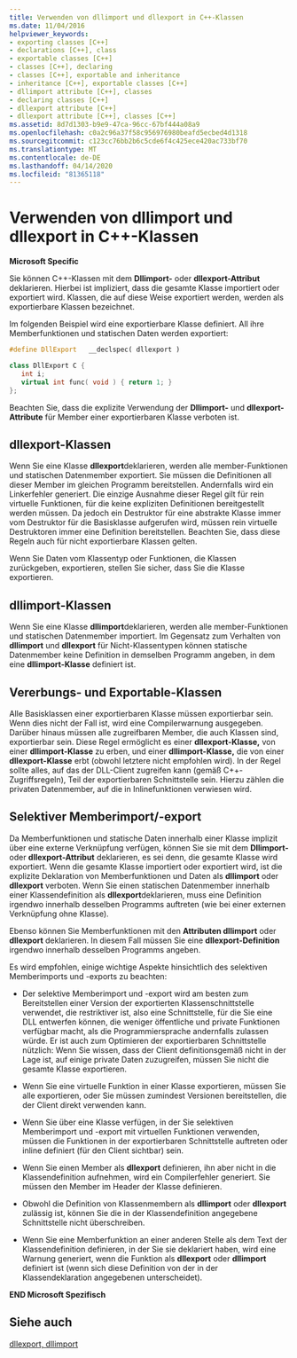 ```yaml
---
title: Verwenden von dllimport und dllexport in C++-Klassen
ms.date: 11/04/2016
helpviewer_keywords:
- exporting classes [C++]
- declarations [C++], class
- exportable classes [C++]
- classes [C++], declaring
- classes [C++], exportable and inheritance
- inheritance [C++], exportable classes [C++]
- dllimport attribute [C++], classes
- declaring classes [C++]
- dllexport attribute [C++]
- dllexport attribute [C++], classes [C++]
ms.assetid: 8d7d1303-b9e9-47ca-96cc-67bf444a08a9
ms.openlocfilehash: c0a2c96a37f58c956976980beafd5ecbed4d1318
ms.sourcegitcommit: c123cc76bb2b6c5cde6f4c425ece420ac733bf70
ms.translationtype: MT
ms.contentlocale: de-DE
ms.lasthandoff: 04/14/2020
ms.locfileid: "81365118"
---
```

# <a name="using-dllimport-and-dllexport-in-c-classes"></a>Verwenden von dllimport und dllexport in C++-Klassen

**Microsoft Specific**

Sie können C++-Klassen mit dem **Dllimport-** oder **dllexport-Attribut** deklarieren. Hierbei ist impliziert, dass die gesamte Klasse importiert oder exportiert wird. Klassen, die auf diese Weise exportiert werden, werden als exportierbare Klassen bezeichnet.

Im folgenden Beispiel wird eine exportierbare Klasse definiert. All ihre Memberfunktionen und statischen Daten werden exportiert:

```cpp
#define DllExport   __declspec( dllexport )

class DllExport C {
   int i;
   virtual int func( void ) { return 1; }
};
```

Beachten Sie, dass die explizite Verwendung der **Dllimport-** und **dllexport-Attribute** für Member einer exportierbaren Klasse verboten ist.

## <a name="dllexport-classes"></a><a name="_pluslang_using_dllimport_and_dllexport_in_c2b2bdllexportclasses"></a>dllexport-Klassen

Wenn Sie eine Klasse **dllexport**deklarieren, werden alle member-Funktionen und statischen Datenmember exportiert. Sie müssen die Definitionen all dieser Member im gleichen Programm bereitstellen. Andernfalls wird ein Linkerfehler generiert. Die einzige Ausnahme dieser Regel gilt für rein virtuelle Funktionen, für die keine expliziten Definitionen bereitgestellt werden müssen. Da jedoch ein Destruktor für eine abstrakte Klasse immer vom Destruktor für die Basisklasse aufgerufen wird, müssen rein virtuelle Destruktoren immer eine Definition bereitstellen. Beachten Sie, dass diese Regeln auch für nicht exportierbare Klassen gelten.

Wenn Sie Daten vom Klassentyp oder Funktionen, die Klassen zurückgeben, exportieren, stellen Sie sicher, dass Sie die Klasse exportieren.

## <a name="dllimport-classes"></a><a name="_pluslang_dllexport_classesdllexportclasses"></a>dllimport-Klassen

Wenn Sie eine Klasse **dllimport**deklarieren, werden alle member-Funktionen und statischen Datenmember importiert. Im Gegensatz zum Verhalten von **dllimport** und **dllexport** für Nicht-Klassentypen können statische Datenmember keine Definition in demselben Programm angeben, in dem eine **dllimport-Klasse** definiert ist.

## <a name="inheritance-and-exportable-classes"></a><a name="_pluslang_using_dllimport_and_dllexport_in_c2b2binheritanceandexportableclasses"></a>Vererbungs- und Exportable-Klassen

Alle Basisklassen einer exportierbaren Klasse müssen exportierbar sein. Wenn dies nicht der Fall ist, wird eine Compilerwarnung ausgegeben. Darüber hinaus müssen alle zugreifbaren Member, die auch Klassen sind, exportierbar sein. Diese Regel ermöglicht es einer **dllexport-Klasse,** von einer **dllimport-Klasse** zu erben, und einer **dllimport-Klasse,** die von einer **dllexport-Klasse** erbt (obwohl letztere nicht empfohlen wird). In der Regel sollte alles, auf das der DLL-Client zugreifen kann (gemäß C++-Zugriffsregeln), Teil der exportierbaren Schnittstelle sein. Hierzu zählen die privaten Datenmember, auf die in Inlinefunktionen verwiesen wird.

## <a name="selective-member-importexport"></a><a name="_pluslang_using_dllimport_and_dllexport_in_c2b2bselectivememberimportexport"></a>Selektiver Memberimport/-export

Da Memberfunktionen und statische Daten innerhalb einer Klasse implizit über eine externe Verknüpfung verfügen, können Sie sie mit dem **Dllimport-** oder **dllexport-Attribut** deklarieren, es sei denn, die gesamte Klasse wird exportiert. Wenn die gesamte Klasse importiert oder exportiert wird, ist die explizite Deklaration von Memberfunktionen und Daten als **dllimport** oder **dllexport** verboten. Wenn Sie einen statischen Datenmember innerhalb einer Klassendefinition als **dllexport**deklarieren, muss eine Definition irgendwo innerhalb desselben Programms auftreten (wie bei einer externen Verknüpfung ohne Klasse).

Ebenso können Sie Memberfunktionen mit den **Attributen dllimport** oder **dllexport** deklarieren. In diesem Fall müssen Sie eine **dllexport-Definition** irgendwo innerhalb desselben Programms angeben.

Es wird empfohlen, einige wichtige Aspekte hinsichtlich des selektiven Memberimports und -exports zu beachten:

- Der selektive Memberimport und -export wird am besten zum Bereitstellen einer Version der exportierten Klassenschnittstelle verwendet, die restriktiver ist, also eine Schnittstelle, für die Sie eine DLL entwerfen können, die weniger öffentliche und private Funktionen verfügbar macht, als die Programmiersprache andernfalls zulassen würde. Er ist auch zum Optimieren der exportierbaren Schnittstelle nützlich: Wenn Sie wissen, dass der Client definitionsgemäß nicht in der Lage ist, auf einige private Daten zuzugreifen, müssen Sie nicht die gesamte Klasse exportieren.

- Wenn Sie eine virtuelle Funktion in einer Klasse exportieren, müssen Sie alle exportieren, oder Sie müssen zumindest Versionen bereitstellen, die der Client direkt verwenden kann.

- Wenn Sie über eine Klasse verfügen, in der Sie selektiven Memberimport und -export mit virtuellen Funktionen verwenden, müssen die Funktionen in der exportierbaren Schnittstelle auftreten oder inline definiert (für den Client sichtbar) sein.

- Wenn Sie einen Member als **dllexport** definieren, ihn aber nicht in die Klassendefinition aufnehmen, wird ein Compilerfehler generiert. Sie müssen den Member im Header der Klasse definieren.

- Obwohl die Definition von Klassenmembern als **dllimport** oder **dllexport** zulässig ist, können Sie die in der Klassendefinition angegebene Schnittstelle nicht überschreiben.

- Wenn Sie eine Memberfunktion an einer anderen Stelle als dem Text der Klassendefinition definieren, in der Sie sie deklariert haben, wird eine Warnung generiert, wenn die Funktion als **dllexport** oder **dllimport** definiert ist (wenn sich diese Definition von der in der Klassendeklaration angegebenen unterscheidet).

**END Microsoft Spezifisch**

## <a name="see-also"></a>Siehe auch

[dllexport, dllimport](../cpp/dllexport-dllimport.md)
